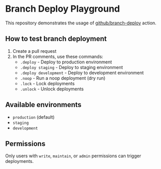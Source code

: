 # Branch Deploy Playground

This repository demonstrates the usage of [github/branch-deploy](https://github.com/github/branch-deploy) action.

## How to test branch deployment

1. Create a pull request
2. In the PR comments, use these commands:
   - `.deploy` - Deploy to production environment
   - `.deploy staging` - Deploy to staging environment  
   - `.deploy development` - Deploy to development environment
   - `.noop` - Run a noop deployment (dry run)
   - `.lock` - Lock deployments
   - `.unlock` - Unlock deployments

## Available environments

- `production` (default)
- `staging`
- `development`

## Permissions

Only users with `write`, `maintain`, or `admin` permissions can trigger deployments.